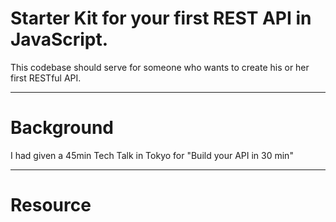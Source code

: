 # Starter Kit for your first REST API in JavaScript.

This codebase should serve for someone who wants to create his or her first RESTful API.

---

# Background

I had given a 45min Tech Talk in Tokyo for "Build your API in 30 min"

---

# Resource
